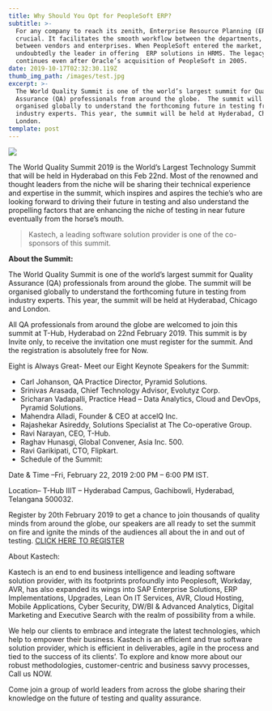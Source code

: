 ```yaml
---
title: Why Should You Opt for PeopleSoft ERP?
subtitle: >-
  For any company to reach its zenith, Enterprise Resource Planning (ERP) is
  crucial. It facilitates the smooth workflow between the departments, and even
  between vendors and enterprises. When PeopleSoft entered the market, it was
  undoubtedly the leader in offering  ERP solutions in HRMS. The legacy
  continues even after Oracle’s acquisition of PeopleSoft in 2005.
date: 2019-10-17T02:32:30.119Z
thumb_img_path: /images/test.jpg
excerpt: >-
  The World Quality Summit is one of the world’s largest summit for Quality
  Assurance (QA) professionals from around the globe.  The summit will be
  organised globally to understand the forthcoming future in testing from
  industry experts. This year, the summit will be held at Hyderabad, Chicago and
  London.
template: post
---
```

![](/images/test.jpg)

The World Quality Summit 2019 is the World’s Largest Technology Summit that will be held in Hyderabad on this Feb 22nd.  Most of the renowned and thought leaders from the niche will be sharing their technical experience and expertise in the summit, which inspires and aspires the techie’s who are looking forward to driving their future in testing and also understand the propelling factors that are enhancing the niche of testing in near future eventually from the horse’s mouth.

> Kastech, a leading software solution provider is one of the co-sponsors of this summit.

**About the Summit:**

The World Quality Summit is one of the world’s largest summit for Quality Assurance (QA) professionals from around the globe.  The summit will be organised globally to understand the forthcoming future in testing from industry experts. This year, the summit will be held at Hyderabad, Chicago and London.

All QA professionals from around the globe are welcomed to join this summit at T-Hub, Hyderabad on 22nd February 2019. This summit is by Invite only, to receive the invitation one must register for the summit. And the registration is absolutely free for Now.

Eight is Always Great- Meet our Eight Keynote Speakers for the Summit:

* Carl Johanson, QA Practice Director, Pyramid Solutions.
* Srinivas Arasada, Chief Technology Advisor, Evolutyz Corp.
* Sricharan Vadapalli, Practice Head – Data Analytics, Cloud and DevOps, Pyramid Solutions.
* Mahendra Alladi, Founder & CEO at accelQ Inc.
* Rajashekar Asireddy, Solutions Specialist at The Co-operative Group.
* Ravi Narayan, CEO, T-Hub.
* Raghav Hunasgi, Global Convener, Asia Inc. 500.
* Ravi Garikipati, CTO, Flipkart.
* Schedule of the Summit:

Date & Time –Fri, February 22, 2019 2:00 PM – 6:00 PM IST.

Location– T-Hub IIIT – Hyderabad Campus, Gachibowli, Hyderabad, Telangana 500032.

Register by 20th February 2019 to get a chance to join thousands of quality minds from around the globe, our speakers are all ready to set the summit on fire and ignite the minds of the audiences all about the in and out of testing. [CLICK HERE TO REGISTER](https://kowding-7cc63.netlify.com/admin/#/collections/post/entries/why-should-you-opt-for-peoplesoft-erp)

About Kastech:

 Kastech is an end to end business intelligence and leading software solution provider, with its footprints profoundly into Peoplesoft, Workday, AVR, has also expanded its wings into SAP Enterprise Solutions, ERP Implementations, Upgrades, Lean On IT Services, AVR, Cloud Hosting, Mobile Applications, Cyber Security, DW/BI & Advanced Analytics, Digital Marketing and Executive Search with the realm of possibility from a while.

We help our clients to embrace and integrate the latest technologies, which help to empower their business. Kastech is an efficient and true software solution provider, which is efficient in deliverables, agile in the process and tied to the success of its clients’. To explore and know more about our robust methodologies, customer-centric and business savvy processes, Call us NOW.

Come join a group of world leaders from across the globe sharing their knowledge on the future of testing and quality assurance.
